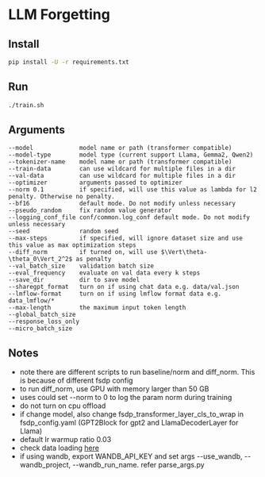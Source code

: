 # LLM Forgetting

## Install
```bash
pip install -U -r requirements.txt
```

## Run
```bash
./train.sh
```

## Arguments
```
--model             model name or path (transformer compatible)
--model-type        model type (current support Llama, Gemma2, Qwen2)
--tokenizer-name    model name or path (transformer compatible)
--train-data        can use wildcard for multiple files in a dir
--val-data          can use wildcard for multiple files in a dir
--optimizer         arguments passed to optimizer
--norm 0.1          if specified, will use this value as lambda for l2 penalty. Otherwise no penalty.
--bf16              default mode. Do not modify unless necessary
--pseudo_random     fix random value generator
--logging_conf_file conf/common.log_conf default mode. Do not modify unless necessary
--seed              random seed
--max-steps         if specified, will ignore dataset size and use this value as max optimization steps
--diff_norm         if turned on, will use $\Vert\theta-\theta_0\Vert_2^2$ as penalty
--val_batch_size    validation batch size
--eval_frequency    evaluate on val data every k steps
--save_dir          dir to save model
--sharegpt_format   turn on if using chat data e.g. data/val.json
--lmflow-format     turn on if using lmflow format data e.g. data_lmflow/*
--max-length        the maximum input token length
--global_batch_size
--response_loss_only 
--micro_batch_size 
```

## Notes
- note there are different scripts to run baseline/norm and diff_norm. This is because of different fsdp config
- to run diff_norm, use GPU with memory larger than 50 GB
- uses could set --norm to 0 to log the param norm during training
- do not turn on cpu offload
- if change model, also change fsdp_transformer_layer_cls_to_wrap in fsdp_config.yaml (GPT2Block for gpt2 and LlamaDecoderLayer for Llama)
- default lr warmup ratio 0.03
- check data loading [here](python/data.py#L216)
- if using wandb, export WANDB_API_KEY and set args --use_wandb, --wandb_project, --wandb_run_name. refer parse_args.py